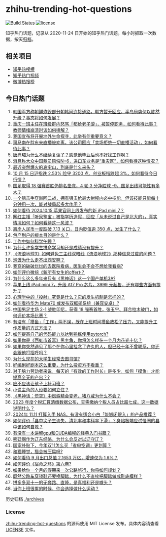 # zhihu-trending-hot-questions

[![Build Status](https://github.com/justjavac/zhihu-trending-hot-questions/workflows/ci/badge.svg?branch=master)](https://github.com/justjavac/zhihu-trending-hot-questions/actions)
[![license](https://img.shields.io/github/license/justjavac/zhihu-trending-hot-questions)](https://github.com/justjavac/zhihu-trending-hot-questions/blob/master/LICENSE)

知乎热门话题，记录从 2020-11-24
日开始的知乎热门话题。每小时抓取一次数据，按天[归档](./archives)。

## 相关项目

- [知乎热搜榜](https://github.com/justjavac/zhihu-trending-top-search)
- [知乎热门视频](https://github.com/justjavac/zhihu-trending-hot-video)
- [微博热搜榜](https://github.com/justjavac/weibo-trending-hot-search)

## 今日热门话题

<!-- BEGIN -->
<!-- 最后更新时间 Wed Oct 16 2024 07:14:05 GMT+0800 (China Standard Time) -->

1. [韩国军方称朝鲜炸毁部分朝韩间连接通路，朝方暂无回应，半岛局势何以陡然升级？事态将如何发展？](https://www.zhihu.com/question/931048689)
1. [重庆一班主任在班级群内怒骂「都给老子滚」，被暂停职务，如何看待此事？教师情绪崩溃时该如何排解？](https://www.zhihu.com/question/943447099)
1. [我国宣布将开展地外生命探寻，此举有何重要意义？](https://www.zhihu.com/question/928145555)
1. [司马南在胖东来直播被劝离，该公司回应「卖场拒绝一切直播活动」，如何看待此事？](https://www.zhihu.com/question/921786132)
1. [唐尚珺为什么不继续复读了？感觉他毕业后也不好找工作啊？](https://www.zhihu.com/question/667247080)
1. [消息称大众中国裁员赔偿N+6，进口车业务是“重灾区”，如何看待这种情况？](https://www.zhihu.com/question/807260835)
1. [最近突然爆火的哀牢山，到底是什么来头？](https://www.zhihu.com/question/791981908)
1. [10 月 15 日沪指跌 2.53% 险守 3200 点，创业板指跌超 3%，如何看待今日行情？](https://www.zhihu.com/question/924121104)
1. [国足取得 18 强赛首胜仍排名垫底，4 轮 3 分净胜球 -9，国足出线可能性有多大？](https://www.zhihu.com/question/981540763)
1. [一个狙击手穿越回二战，拥有狙击枪最大射程内必中技能，但该技能只能每十分钟用一次，能对战局起多大作用？](https://www.zhihu.com/question/666457414)
1. [如何看待 2024.10.15 苹果官网上线发布的新 iPad mini 7？](https://www.zhihu.com/question/980969506)
1. [网红主播「听泉鉴宝」被指学历造假，回应「从未说过自己是北大的」，真实情况如何？如何看待这一风波？](https://www.zhihu.com/question/921058235)
1. [离岸人民币一度跌破 7.13 关口，日内贬值逾 350 点，发生了什么？](https://www.zhihu.com/question/946498418)
1. [包产到户的根本目的是什么？](https://www.zhihu.com/question/25359918)
1. [工作中如何科学午睡？](https://www.zhihu.com/question/666050433)
1. [为什么许多学生拼命学习却还是成绩没有提升？](https://www.zhihu.com/question/435616674)
1. [《流浪地球3》如何避免三主线双暗线《流浪地球2》那种信息过载的问题？](https://www.zhihu.com/question/830765620)
1. [泡馍为什么走不出西安啊？](https://www.zhihu.com/question/665667753)
1. [我穿的破破烂烂的去医院看病，医生会不会不想给我看病?](https://www.zhihu.com/question/665206439)
1. [如何评价微综《新所有女生的offer》？](https://www.zhihu.com/question/978868806)
1. [为什么这么多年来只有《黑神话》这一个国产单机3A?](https://www.zhihu.com/question/815441703)
1. [苹果上线 iPad mini 7，升级 A17 Pro 芯片，3999 元起售，还有哪些方面有提升？](https://www.zhihu.com/question/978094088)
1. [心理学中的「投射」究竟是什么？它的发生机制是怎样的？](https://www.zhihu.com/question/667529898)
1. [如何看待华为 Mate70 或发布双框架系统（兼容安卓）?](https://www.zhihu.com/question/890934128)
1. [中国男足主场 2-1 战胜印尼，获得 18 强赛首胜，张玉宁、拜合拉木破门，如何评价本场比赛？](https://www.zhihu.com/question/947981445)
1. [有没有「摸鱼」「工作」两不误，既在上班时间摸鱼放松了压力，又能提升工作质量的方式方法？](https://www.zhihu.com/question/814845384)
1. [如何提高自己的代码能力以达到熟练使用pytorch?](https://www.zhihu.com/question/352525266)
1. [如果你是《西虹市首富》男主角，你将怎么样在一个月内花光十亿？](https://www.zhihu.com/question/287526924)
1. [如果你突然遇见了那个在你心里挂念了许久的人，但已经十年不曾联系，你还会跟他打招呼吗？](https://www.zhihu.com/question/717764564)
1. [为什么现在的大学生经常去图书馆?](https://www.zhihu.com/question/726170759)
1. [好编剧好剧本这么重要，为什么投资方不看重？](https://www.zhihu.com/question/433002992)
1. [对于脑力劳动者来说，每天的「有效的工作时长」是多少，如何「摸鱼」才能提高全天的产出？?](https://www.zhihu.com/question/789492782)
1. [应不应该让孩子上补习班？](https://www.zhihu.com/question/922061502)
1. [小说主角的人设要如何立住？](https://www.zhihu.com/question/749602300)
1. [《黑神话：悟空》中蜘蛛精会变老，猪八戒为什么不会？](https://www.zhihu.com/question/808283905)
1. [2023 年度个税汇算清缴数据公布，无需缴纳个税人员占比超七成，这一数据说明什么？](https://www.zhihu.com/question/923563261)
1. [2024年 11.11 打算入手 NAS，有没有适合小白「能够闭眼入」的产品推荐？](https://www.zhihu.com/question/880548328)
1. [如何评价「县中尖子生流失、清北率和本科率下滑」？身陷极端应试怪圈的县中该如何自救？](https://www.zhihu.com/question/871865470)
1. [有没有一本讲解gpu和CUDA编程的经典入门书籍？](https://www.zhihu.com/question/26570985)
1. [熊廷弼作为辽东经略，为什么会反对以辽守辽？](https://www.zhihu.com/question/568366053)
1. [国家补贴下，今年双11怎么买「省电空调」更划算？](https://www.zhihu.com/question/950846751)
1. [和猫睡觉，猫会被压扁吗?](https://www.zhihu.com/question/367109636)
1. [如何看待 9 月出口总值 2.1653 万亿，增速仅为 1.6%？](https://www.zhihu.com/question/887741740)
1. [如何评价《宿命之环》第六卷?](https://www.zhihu.com/question/860669522)
1. [如果给你一个月的假期来一次公路旅行，你将如何规划？](https://www.zhihu.com/question/806829057)
1. [既然公路车穿锁鞋还要换脚踏，为什么不直接把脚踏做成鞋底模样？](https://www.zhihu.com/question/742851450)
1. [拼多多双十一的无套路、直降，是真福利还是噱头？](https://www.zhihu.com/question/927305510)
1. [当你上班很累的时候，你会选择做什么运动？](https://www.zhihu.com/question/766813590)

<!-- END -->

历史归档 [./archives](./archives)

### License

[zhihu-trending-hot-questions](https://github.com/justjavac/zhihu-trending-hot-questions)
的源码使用 MIT License 发布。具体内容请查看 [LICENSE](./LICENSE) 文件。
